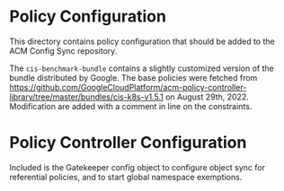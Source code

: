 # Policy Configuration

This directory contains policy configuration that should be added to the ACM Config Sync repository.

The `cis-benchmark-bundle` contains a slightly customized version of the bundle distributed by Google. 
The base policies were fetched from https://github.com/GoogleCloudPlatform/acm-policy-controller-library/tree/master/bundles/cis-k8s-v1.5.1 on August 29th, 2022. 
Modification are added with a comment in line on the constraints.

# Policy Controller Configuration

Included is the Gatekeeper config object to configure object sync for referential policies, and to start global namespace exemptions.